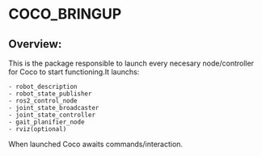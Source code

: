 # COCO_BRINGUP

## Overview:
This is the package responsible to launch every necesary node/controller for Coco to start functioning.It launchs:

    - robot_description
    - robot_state_publisher
    - ros2_control_node
    - joint_state_broadcaster
    - joint_state_controller
    - gait_planifier_node
    - rviz(optional)

When launched Coco awaits commands/interaction. 